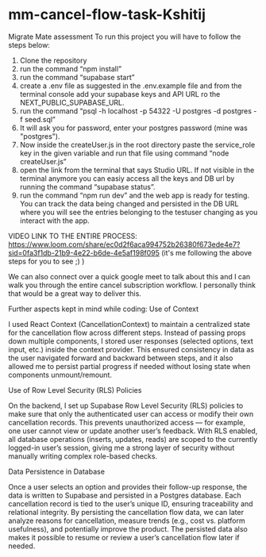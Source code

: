 # mm-cancel-flow-task-Kshitij
Migrate Mate assessment 
To run this project you will have to follow the steps below:

1. Clone the repository
2. run the command “npm install”
3. run the command “supabase start”
4. create a .env file as suggested in the .env.example file and from the terminal console add your supabase keys and API URL ro the NEXT_PUBLIC_SUPABASE_URL.
6. run the command “psql -h localhost -p 54322 -U postgres -d postgres -f seed.sql”
7. It will ask you for password, enter your postgres password (mine was "postgres").
8. Now inside the createUser.js in the root directory paste the service_role key in the given variable and run that file using command “node createUser.js”
9. open the link from the terminal that says Studio URL.
If not visible in the terminal anymore you can easiy access all the keys and DB url by running the command “supabase status”.
10. run the command “npm run dev” and the web app is ready for testing. You can track the data being changed and persisted in the DB URL where you will see the entries belonging to the testuser changing as you interact with the app.

VIDEO LINK TO THE ENTIRE PROCESS:
https://www.loom.com/share/ec0d2f6aca994752b26380f673ede4e7?sid=0fa3f1db-21b9-4e22-b6de-4e5af198f095
(it's me following the above steps for you to see ;) )


We can also connect over a quick google meet to talk about this and I can walk you through the entire cancel subscription workflow.
I personally think that would be a great way to deliver this.


Further aspects kept in mind while coding:
Use of Context

I used React Context (CancellationContext) to maintain a centralized state for the cancellation flow across different steps. Instead of passing props down multiple components, I stored user responses (selected options, text input, etc.) inside the context provider. This ensured consistency in data as the user navigated forward and backward between steps, and it also allowed me to persist partial progress if needed without losing state when components unmount/remount.

Use of Row Level Security (RLS) Policies

On the backend, I set up Supabase Row Level Security (RLS) policies to make sure that only the authenticated user can access or modify their own cancellation records. This prevents unauthorized access — for example, one user cannot view or update another user’s feedback. With RLS enabled, all database operations (inserts, updates, reads) are scoped to the currently logged-in user’s session, giving me a strong layer of security without manually writing complex role-based checks.

Data Persistence in Database

Once a user selects an option and provides their follow-up response, the data is written to Supabase and persisted in a Postgres database. Each cancellation record is tied to the user’s unique ID, ensuring traceability and relational integrity. By persisting the cancellation flow data, we can later analyze reasons for cancellation, measure trends (e.g., cost vs. platform usefulness), and potentially improve the product. The persisted data also makes it possible to resume or review a user’s cancellation flow later if needed.
